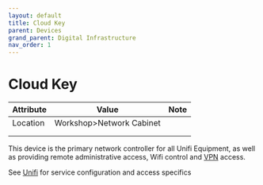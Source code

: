 ```yaml
---
layout: default
title: Cloud Key
parent: Devices
grand_parent: Digital Infrastructure
nav_order: 1
---
```


# Cloud Key

| Attribute | Value                    | Note |
| --------- | ------------------------ | ---- |
| Location  | Workshop>Network Cabinet |      |
|           |                          |      |
|           |                          |      |

This device is the primary network controller for all Unifi Equipment, as well as providing remote administrative access, Wifi control and [VPN](../services/VPN.md) access.

See [Unifi](../services/Unifi.md) for service configuration and access specifics

